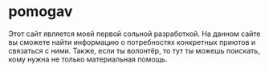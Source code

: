 # pomogav
Этот сайт является моей первой сольной разработкой. На данном сайте вы сможете найти информацию о потребностях конкретных приютов и связаться с ними. Также, если ты волонтёр, то тут ты можешь поискать, кому нужна не только материальная помощь. 
